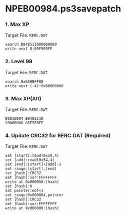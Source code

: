 # NPEB00984.ps3savepatch

### 1. Max XP

Target File: `RERC.DAT`

```
search B848511000000000
write next 8:05F5E0FF
```

### 2. Level 99

Target File: `RERC.DAT`

```
search 0x650BFF80
write next (-4):0x60000000
```

### 3. Max XP(Alt)

Target File: `RERC.DAT`

```
80010004 B8485110
28000008 05F5E0FF
```

### 4. Update CRC32 for RERC.DAT (Required)

Target File: `RERC.DAT`

```
set [start]:read(0x50,4)
set [add]:read(0x54,4)
set [end]:[start]+[add]-1
set range:[start],[end]
set [hash]:CRC32
set [hash]:xor:FFFFFFFF
write at 0x000058:[hash]
set [hash]:0
set pointer:eof+1
set range:0x000004,pointer
set [hash]:CRC32
set [hash]:xor:FFFFFFFF
write at 0x000000:[hash]
```

